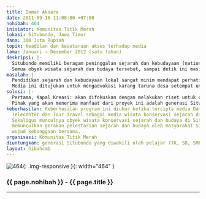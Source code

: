 ```yaml
---
title: Damar Aksara
date: 2011-09-16 11:08:00 +07:00
nohibah: 464
inisiator: Komunitas Titik Merah
lokasi: Situbondo, Jawa Timur
dana: 300 Juta Rupiah
topik: Keadilan dan kesetaraan akses terhadap media
lama: Januari – Desember 2012 (satu tahun)
deskripsi: |-
  Situbondo memiliki beragam peninggalan sejarah dan kebudayaan (national and cultural heritage) yang cukup kaya. Diantaranya yaitu: jalan raya pos ujung timur (Anyer-Panarukan), pabrik gula (PG) peninggalan kolonial terbanyak di dunia (PG Panji, Olean, Wringin Anom, Asembagus, Demaas-Besuki), sisa kejayaan pelabuhan Panarukan, sisa bangunan kolonial di karesidenan Besuki, situs Rengganis di pegunungan Hyang Argopuro, bekas kerajaan Patukangan (cikal-bakal Panarukan) di masa Majapahit dan Blambangan, situs masa pra-sejarah, pondok pesantren Salafiyah-Syafi’iyah Sukorejo, Klenteng tua di Besuki, keberadaan gereja sejak masa kolonial, dan beberapa wisata religi (makam dan pesantren).
  Semua obyek wisata sejarah dan budaya tersebut, sampai detik ini masih belum ada perhatian khusus untuk konservasi, advokasi dan tranformasi kepada generasi muda. Akhirnya generasi muda Situbondo terancam menjadi generasi ahistoris ditengah kekayaan warisan sejarah dan budayanya sendiri. Begitupun dengan obyek sejarah dan budaya tersebut, saat ini hanya menjadi tempat yang tak berarti (nirmakna). Oleh karena itu, saat ini dibutuhkan sebuah kreasi yang memberi wacana alternatif untuk merangsang karang taruna desa, pelajar, mahasiswa dan komunitas industri kreatif agar sadar konservasi wisata sejarah dan budaya. Hal inilah yang melandasi munculnya ide pembentukan media Damar Aksara. Sebagai media edukasi, advokasi dan konservasi wisata sejarah dan budaya untuk menciptakan makna baru di dalam diri generasi muda Situbondo.
masalah: |-
  Pendidikan sejarah dan kebudayaan lokal sangat minim mendapat perhatian di dalam media maupun lembaga pendidikan. Hal ini berakibat tercerabutnya informasi dan transformasi pengetahuan untuk generasi mendatang. Fenomena ini tidak bisa dibiarkan berlarut-larut tanpa solusi. Pembentukan media konservasi wisata sejarah dan budaya Situbondo nantinya akan memberi kontribusi dalam bentuk pengetahuan dan penyedia informasi jasa wisata.
  Media ini ditujukan untuk mengadvokasi karang taruna desa setempat untuk menghargai dan melestarikan sejarah dan budaya disekitarnya. Mereka juga akan dilatih mengelola media sebagai kontributor lokal dan jasa wisata untuk memberi nilai tambah bagi diri dan lingkungannya. Selain itu, pelajar dan mahasiswa akan dilibatkan juga karena pelajar dan mahasiswa memiliki kapasitas dalam hal kemampuan mengolah teknologi, informasi dan komunikasi untuk ikut andil mengembangkan dan mempromosikan potensi konservasi wisata sejarah dan budaya Situbondo. Sesuai tujuan kegiatan ini, yaitu membuat media Damar Aksara sebagai panduan konservasi wisata edukasi dan transformasi sejarah-budaya secara empiris bagi generasi muda.
solusi: |-
  Pertama, Kapal Kreasi: akan difokuskan dengan melakukan riset untuk content media Damar Aksara. Riset obyek konservasi wisata: akan dilakukan bersama ahli sejarah dan budaya (Fakultas Sastra Universitas Jember). Riset SDM pengelola konservasi wisata: akan dilakukan riset aksi dan advokasi bersama tim ahli (Akademi Pariwisata Universitas Muhammadiyah Jember) untuk karang taruna desa di sekitar obyek wisata. Hasil dari riset ini nantinya akan dibuat masterplan konservasi wisata sejarah dan budaya Situbondo. Pembuatan media promosi berupa paket konservasi wisata dan telecenter. Bentuk media Damar Aksara nantinya berupa website: www.damaraksara.situbondokita.org dengan content berupa; video dokumenter, foto potensi, podcast, peta digital, e-book, dan buletin desa. Kedua, Kapal Dagang: akan difokuskan untuk pembuatan tour travel Damar Aksara. Fungsinya yaitu untuk mendukung kinerja media Damar Aksara sebagai konservasi wisata sejarah dan budaya Situbondo di masa mendatang. Yang ingin dibuktikan dari media Damar Aksara ini yaitu bagaimana menciptakan media yang bisa memberi dampak perubahan langsung bagi masyarakat.
  Pihak yang akan menerima manfaat dari proyek ini adalah generasi Situbondo yang diwakili oleh pelajar (TK, SD, SMP, SMA), mahasiswa dan komunitas industri kreatif, serta masyarakat desa setempat sebagai pengelola wisata konservasi sejarah dan budaya akan memperoleh nilai tambah untuk kesejahteraan. Manfaat lain keberadaan media Damar Aksara sebagai pusat penyedia informasi konservasi wisata sejarah dan budaya, juga bisa dikembangluaskan di seluruh Indonesia.
keberhasilan: Keberhasilan program ini diukur ketika tercipta media Damar Aksara,
  Telecenter dan Tour Travel sebagai media wisata konservasi sejarah dan budaya Situbondo.
  Sekaligus munculnya obyek wisata konservasi sejarah dan budaya di Situbondo sehingga
  memunculkan gerakan pelestarian sejarah dan budaya oleh masyarakat Situbondo sebagai
  wujud kebanggaan bersama.
organisasi: Komunitas Titik Merah
diuntungkan: generasi Situbondo yang diwakili oleh pelajar (TK, SD, SMP, SMA), mahasiswa dan komunitas industri kreatif, serta masyarakat desa setempat sebagai pengelola wisata konservasi sejarah dan budaya akan memperoleh nilai tambah untuk kesejahteraan. Manfaat lain keberadaan media Damar Aksara sebagai pusat penyedia informasi konservasi wisata sejarah dan budaya, juga bisa dikembangluaskan di seluruh Indonesia.
layout: hibahcmb
---
```


![464](/static/img/hibahcmb/464.png){: .img-responsive }{: width="464" }

### {{ page.nohibah }} - {{ page.title }}

---
